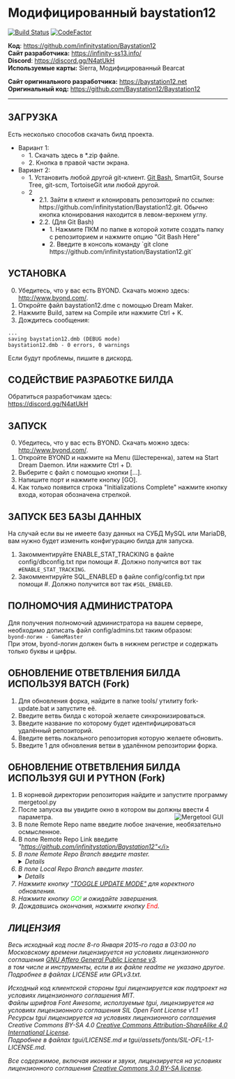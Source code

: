 # Модифицированный baystation12
[![Build Status](https://travis-ci.org/infinitystation/Baystation12.svg?branch=master)](https://travis-ci.org/infinitystation/Baystation12)
[![CodeFactor](https://www.codefactor.io/repository/github/infinitystation/baystation12/badge)](https://www.codefactor.io/repository/github/infinitystation/baystation12)

**Код**: https://github.com/infinitystation/Baystation12  
**Сайт разработчика:** https://infinity-ss13.info/  
**Discord**: https://discord.gg/N4atUkH  
**Используемые карты:** Sierra, Модифицированный Bearcat 

**Сайт оригинального разработчика:** https://baystation12.net  
**Оригинальный код:** https://github.com/Baystation12/Baystation12  

---

## ЗАГРУЗКА

Есть несколько способов скачать билд проекта.
<ul>
<li>Вариант 1:
<ul>
<li>1. Скачать здесь в *.zip файле.  
<li>2. Кнопка в правой части экрана.
</ul>
<li>Вариант 2:  
<ul>
<li>1. Установить любой другой git-клиент.  
<a href="https://gitforwindows.org/">Git Bash</a>, SmartGit, Sourse Tree, git-scm, TortoiseGit или любой другой.
<li>2<ul> 
  <li>2.1. Зайти в клиент и клонировать репозиторий по ссылке: https://github.com/infinitystation/Baystation12.git. Обычно кнопка клонирования находится в левом-верхнем углу.
  <li>2.2. (Для Git Bash)<ul>
   <li>1. Нажмите ПКМ по папке в которой хотите создать папку с репозиторием и нажмите опцию "Git Bash Here"
   <li>2. Введите в консоль команду `git clone https://github.com/infinitystation/Baystation12.git`
  </ul>
  </ul>
</ul>
</ul>

## УСТАНОВКА
0. Убедитесь, что у вас есть BYOND. Скачать можно здесь: http://www.byond.com/.  
1. Откройте файл baystation12.dme с помощью Dream Maker.
2. Нажмите Build, затем на Compile или нажмите Ctrl + K.
3. Дождитесь сообщения:  
```
...
saving baystation12.dmb (DEBUG mode)
baystation12.dmb - 0 errors, 0 warnings
```  
Если будут проблемы, пишите в дискорд.

## СОДЕЙСТВИЕ РАЗРАБОТКЕ БИЛДА
Обратиться разработчикам здесь:  
https://discord.gg/N4atUkH  

## ЗАПУСК
0. Убедитесь, что у вас есть BYOND. Скачать можно здесь: http://www.byond.com/.  
1. Откройте BYOND и нажмите на Menu (Шестеренка), затем на Start Dream Daemon. Или нажмите Ctrl + D.
2. Выберите с файл с помощью кнопки [...].
3. Напишите порт и нажмите кнопку [GO].
4. Как только появится строка "Initializations Complete" нажмите кнопку входа, которая обозначена стрелкой.

## ЗАПУСК БЕЗ БАЗЫ ДАННЫХ
На случай если вы не имеете базу данных на СУБД MySQL или MariaDB, вам нужно будет изменить конфигурацию билда для запуска.  
1. Закомментируйте ENABLE_STAT_TRACKING в файле config/dbconfig.txt при помощи #. Должно получится вот так `#ENABLE_STAT_TRACKING`.
2. Закомментируйте SQL_ENABLED в файле config/config.txt при помощи #. Должно получится вот так `#SQL_ENABLED`.  

## ПОЛНОМОЧИЯ АДМИНИСТРАТОРА
Для получения полномочий администратора на вашем сервере, необходимо дописать файл config/admins.txt таким образом:  
`byond-логин - GameMaster`  
При этом, byond-логин должен быть в нижнем регистре и содержать только буквы и цифры.

## ОБНОВЛЕНИЕ ОТВЕТВЛЕНИЯ БИЛДА ИСПОЛЬЗУЯ BATCH (Fork)
1. Для обновления форка, найдите в папке tools/ утилиту fork-update.bat и запустите её.
2. Введите ветвь билда с которой желаете синхронизироваться.
3. Введите название по которому будет идентифицироваться удалённый репозиторий.
4. Введите ветвь локального репозитория которую желаете обновить.
5. Введите 1 для обновления ветви в удалённом репозитории форка.

## ОБНОВЛЕНИЕ ОТВЕТВЛЕНИЯ БИЛДА ИСПОЛЬЗУЯ GUI И PYTHON (Fork)
1. В корневой директории репозитория найдите и запустите программу mergetool.py
2. После запуска вы увидите окно в котором вы должны ввести 4 параметра. <img src="https://pp.userapi.com/c857436/v857436830/1499d/TR6XdraONeA.jpg" alt="Mergetool GUI" style="float: right; margin-right: 10px;">
3. В поле Remote Repo name введите любое значение, необязательно осмысленное.
4. В поле Remote Repo Link введите <i>"https://github.com/infinitystation/Baystation12"</i>
5. В поле Remote Repo Branch введите master.<details>или другую ветку изменения которой вы хотите перенести на свою ветвь.</details>
6. В поле Local Repo Branch введите master.<details>или другую ветку которую вы хотите обновить.</details>
7. Нажмите кнопку <u>"TOGGLE UPDATE MODE"</u> для коректного обновления.
8. Нажмите кнопку <font color='#00ff00'>GO!</font> и ожидайте завершения.
9. Дождавшись окончания, нажмите кнопку <font color='#ff0000'>End</font>.

## ЛИЦЕНЗИЯ
Весь исходный код после 8-го Января 2015-го года в 03:00 по Московскому времени лицензируется на условиях лицензионного соглашения [GNU Affero General Public License v3](http://www.gnu.org/licenses/agpl.html).  
в том числе и инструменты, если в их файле readme не указано другое. Подробнее в файлах LICENSE или GPLv3.txt.  

Исходный код клиентской стороны tgui лицензируется как подпроект на условиях лицензионного соглашения MIT.  
Файлы шрифтов Font Awesome, исползуемые tgui, лицензируется на условиях лицензионного соглашения SIL Open Font License v1.1  
Ресурсы tgui лицензируется на условиях лицензионного соглашения Creative Commons BY-SA 4.0 [Creative Commons Attribution-ShareAlike 4.0 International License](http://creativecommons.org/licenses/by-sa/4.0/).  
Подробнее в файлах tgui/LICENSE.md и tgui/assets/fonts/SIL-OFL-1.1-LICENSE.md.  

Все содержимое, включая иконки и звуки, лицензируется на условиях лицензионного соглашения [Creative Commons 3.0 BY-SA license](http://creativecommons.org/licenses/by-sa/3.0/).
